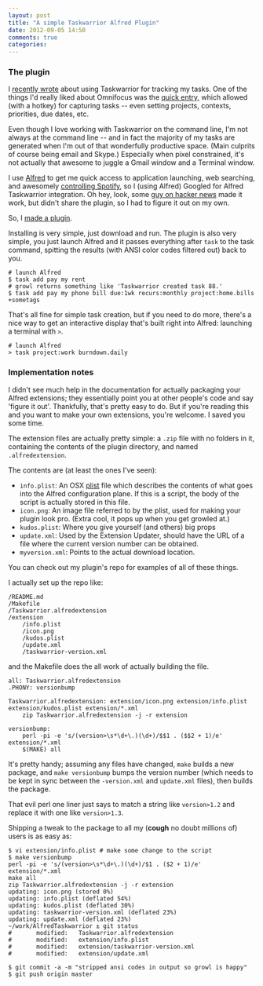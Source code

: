 ```yaml
---
layout: post
title: "A simple Taskwarrior Alfred Plugin"
date: 2012-09-05 14:50
comments: true
categories: 
---
```


### The plugin

I [recently wrote](/2012/09/migrating-from-trello-to-taskwarrior/) about using
Taskwarrior for tracking my tasks. One of the things I'd really liked about
Omnifocus was the [quick entry](http://www.omnigroup.com/blog/entry/omnifocus-at-school-quick-entry#!prettyPhoto), which allowed (with a hotkey) for capturing tasks -- even setting projects, contexts, priorities, due dates, etc.

Even though I love working with Taskwarrior on the command line, I'm not always
at the command line -- and in fact the majority of my tasks are generated when
I'm out of that wonderfully productive space. (Main culprits of course being
email and Skype.) Especially when pixel constrained, it's not actually that
awesome to juggle a Gmail window and a Terminal window.

I use [Alfred](http://alfredapp.com) to get me quick access to application
launching, web searching, and awesomely [controlling Spotify](https://github.com/phpfunk/alfred-spotify-controls), so I (using
Alfred) Googled for Alfred Taskwarrior integration. Oh hey, look, some [guy on
hacker news](http://news.ycombinator.com/item?id=3437971) made it work, but
didn't share the plugin, so I had to figure it out on my own.

So, I [made a plugin](https://github.com/jbarratt/AlfredTaskwarrior).

Installing is very simple, just download and run. The plugin is also very
simple, you just launch Alfred and it passes everything after `task` to the task
command, spitting the results (with ANSI color codes filtered out) back to you.

```
# launch Alfred
$ task add pay my rent
# growl returns something like 'Taskwarrior created task 88.'
$ task add pay my phone bill due:1wk recurs:monthly project:home.bills +sometags
```

That's all fine for simple task creation, but if you need to do more, there's a
nice way to get an interactive display that's built right into Alfred: launching
a terminal with `>`.

```
# launch Alfred
> task project:work burndown.daily
```

### Implementation notes

I didn't see much help in the documentation for actually packaging your Alfred extensions; they essentially point you at other people's code and say 'figure it out'.
Thankfully, that's pretty easy to do. But if you're reading this and you want to make your own extensions, you're welcome. I saved you some time.

The extension files are actually pretty simple: a `.zip` file with no folders in it, containing the
contents of the plugin directory, and named `.alfredextension`.

The contents are (at least the ones I've seen):

* `info.plist`: An OSX [plist](https://developer.apple.com/library/mac/#documentation/Cocoa/Conceptual/PropertyLists/UnderstandXMLPlist/UnderstandXMLPlist.html) file which describes the contents of what goes into the Alfred configuration plane. If this is a script, the body of the script is actually stored in this file.
* `icon.png`: An image file referred to by the plist, used for making your plugin look pro. (Extra cool, it pops up when you get growled at.)
* `kudos.plist`: Where you give yourself (and others) big props
* `update.xml`: Used by the Extension Updater, should have the URL of a file where the current version number can be obtained.
* `myversion.xml`: Points to the actual download location.

You can check out my plugin's repo for examples of all of these things.

I actually set up the repo like:

```
/README.md
/Makefile
/Taskwarrior.alfredextension
/extension
    /info.plist
    /icon.png
    /kudos.plist
    /update.xml
    /taskwarrior-version.xml
```

and the Makefile does the all work of actually building the file.

```
all: Taskwarrior.alfredextension
.PHONY: versionbump

Taskwarrior.alfredextension: extension/icon.png extension/info.plist extension/kudos.plist extension/*.xml
	zip Taskwarrior.alfredextension -j -r extension

versionbump: 
	perl -pi -e 's/(version>\s*\d+\.)(\d+)/$$1 . ($$2 + 1)/e' extension/*.xml
	$(MAKE) all
```

It's pretty handy; assuming any files have changed, `make` builds a new package, and `make versionbump` bumps the
version number (which needs to be kept in sync between the `-version.xml` and `update.xml` files), then builds the package.

That evil perl one liner just says to match a string like `version>1.2` and
replace it with one like `version>1.3`.

Shipping a tweak to the package to all my (**cough** no doubt millions of) users is as
easy as:

```
$ vi extension/info.plist # make some change to the script
$ make versionbump
perl -pi -e 's/(version>\s*\d+\.)(\d+)/$1 . ($2 + 1)/e' extension/*.xml
make all
zip Taskwarrior.alfredextension -j -r extension
updating: icon.png (stored 0%)
updating: info.plist (deflated 54%)
updating: kudos.plist (deflated 30%)
updating: taskwarrior-version.xml (deflated 23%)
updating: update.xml (deflated 23%)
~/work/AlfredTaskwarrior ± git status
#       modified:   Taskwarrior.alfredextension
#       modified:   extension/info.plist
#       modified:   extension/taskwarrior-version.xml
#       modified:   extension/update.xml

$ git commit -a -m "stripped ansi codes in output so growl is happy"
$ git push origin master
```
